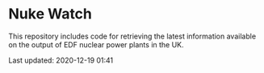 # Nuke Watch

This repository includes code for retrieving the latest information available on the output of EDF nuclear power plants in the UK.

Last updated: 2020-12-19 01:41